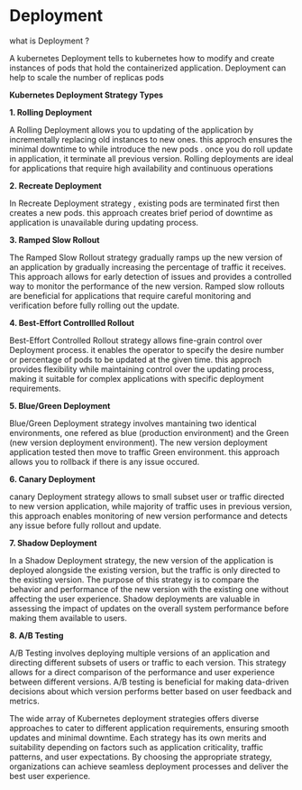  # Deployment 


what is Deployment ?

A kubernetes Deployment tells to  kubernetes how to modify and create instances of pods that hold the containerized  application.
Deployment can help to scale the number of replicas pods



**Kubernetes Deployment Strategy Types**

**1. Rolling Deployment**

A Rolling Deployment allows you to updating of the application by incrementally replacing old instances  to new ones.
this approch ensures the minimal downtime to while introduce the new pods .
once you do roll update in application, it terminate all previous version.
Rolling deployments are ideal for applications that require high availability and continuous operations

**2. Recreate Deployment**

In Recreate Deployment strategy , existing pods are terminated first then creates a new pods.
this approach  creates brief period of downtime as application is unavailable during updating process.


**3. Ramped Slow Rollout**

The Ramped Slow Rollout strategy gradually ramps up the new version of an application by gradually increasing the percentage of traffic it receives. This approach allows for early detection of issues and provides a controlled way to monitor the performance of the new version. Ramped slow rollouts are beneficial for applications that require careful monitoring and verification before fully rolling out the update.

**4. Best-Effort Controllled Rollout**

Best-Effort Controlled Rollout strategy allows  fine-grain control over Deployment process. it enables the operator to specify the desire number or percentage 
of  pods to be updated at the given time. this approch provides flexibility while maintaining control over the updating process, making it suitable for complex 
applications with specific deployment requirements.

**5. Blue/Green Deployment**

Blue/Green Deployment strategy involves  mantaining  two identical environments,
one refered as blue (production environment) and the Green (new version deployment environment).
The new version deployment application tested then move to traffic Green environment.
this approach allows you to  rollback if there is any issue occured.

**6. Canary Deployment**  

canary Deployment strategy allows to small subset user or traffic directed to new version application,
while majority of traffic uses in previous version, this approach enables  monitoring of new version performance and detects 
any issue before fully rollout and update.

 
**7. Shadow Deployment**

In a Shadow Deployment strategy, the new version of the application is deployed alongside the existing version, but the traffic is only directed to the existing version. The purpose of this strategy is to compare the behavior and performance of the new version with the existing one without affecting the user experience. Shadow deployments are valuable in assessing the impact of updates on the overall system performance before making them available to users.

**8. A/B Testing**

A/B Testing involves deploying multiple versions of an application and directing different subsets of users or traffic to each version. This strategy allows for a direct comparison of the performance and user experience between different versions. A/B testing is beneficial for making data-driven decisions about which version performs better based on user feedback and metrics.

The wide array of Kubernetes deployment strategies offers diverse approaches to cater to different application requirements, ensuring smooth updates and minimal downtime. Each strategy has its own merits and suitability depending on factors such as application criticality, traffic patterns, and user expectations. By choosing the appropriate strategy, organizations can achieve seamless deployment processes and deliver the best user experience.

